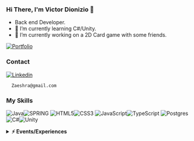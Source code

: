 ### Hi There, I'm Victor Dionizio 👋
- Back end Developer.
-  🌱 I’m currently learning C#/Unity.
 - 🔭 I’m currently working on a 2D Card game with some friends.

<a href="google.com">![Portfolio](https://img.shields.io/badge/Portfolio-%23000000.svg?style=for-the-badge&logo=firefox&logoColor=#FF7139)</a>

### Contact

  
[![Linkedin](https://img.shields.io/badge/LinkedIn-0077B5?style=for-the-badge&logo=linkedin&logoColor=white)](https://www.linkedin.com/in/victor-dionizio-a0b08920b/)  
```
  Zaeshra@gmail.com
```

### My Skills

<div style="display: block">

 ![Java](https://img.shields.io/badge/java-%23ED8B00.svg?style=for-the-badge&logo=openjdk&logoColor=white)![SPRING](https://img.shields.io/badge/Spring-6DB33F?style=for-the-badge&logo=spring&logoColor=white) 
 ![HTML5](https://img.shields.io/badge/html5-%23E34F26.svg?style=for-the-badge&logo=html5&logoColor=white)![CSS3](https://img.shields.io/badge/css3-%231572B6.svg?style=for-the-badge&logo=css3&logoColor=white)
 ![JavaScript](https://img.shields.io/badge/javascript-%23323330.svg?style=for-the-badge&logo=javascript&logoColor=%23F7DF1E)![TypeScript](https://img.shields.io/badge/TypeScript-007ACC?style=for-the-badge&logo=typescript&logoColor=white)
 ![Postgres](https://img.shields.io/badge/postgres-%23316192.svg?style=for-the-badge&logo=postgresql&logoColor=white)
 ![C#](https://img.shields.io/badge/c%23-%23239120.svg?style=for-the-badge&logo=csharp&logoColor=white)![Unity](https://img.shields.io/badge/unity-%23000000.svg?style=for-the-badge&logo=unity&logoColor=white)

</div>

<details>
  <summary><b>⚡ Events/Experiences</b></summary>
  <table align="center">
    <thead align="center">
      <tr>
        <th>Icon</th>
        <th>Name</th>
        <th>Company</th>
        <th>Date</th>
        <th>Learned</th>
      </tr>
    </thead>
    <tbody align="center">
      <tr>
        <td>
          <img src="https://github.com/devsuperior.png" width="25px" style="vertical-align: middle;" />
        </td>
        <td><a href="~" target="_blank">Semana Spring/React</a></td>
        <td>Dev Superior</td>
        <td>2022</td>
        <td>
          Java,<br/>
          React,<br/>
          Spring,<br/>
          Heroku.
        </td>
      </td>
    </tbody>
  </table>
</details>





<!--
**VictorDSLima/AboutMe** is a ✨ _special_ ✨ repository because its `README.md` (this file) appears on your GitHub profile.
Here are some ideas to get you started:
- 🔭 I’m currently working on ...
- 🌱 I’m currently learning ...
- 👯 I’m looking to collaborate on ...
- 🤔 I’m looking for help with ...
- 💬 Ask me about ...
- 📫 How to reach me: ...
- 😄 Pronouns: ...
- ⚡ Fun fact: ...
-->